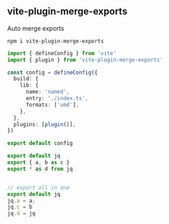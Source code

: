 ## vite-plugin-merge-exports

Auto merge exports

```shell
npm i vite-plugin-merge-exports
```

```ts
import { defineConfig } from 'vite'
import { plugin } from 'vite-plugin-merge-exports'

const config = defineConfig({
  build: {
    lib: {
      name: 'named',
      entry: './index.ts',
      formats: ['umd'],
    },
  },
  plugins: [plugin()],
})

export default config
```

```js
export default jq
export { a, b as c }
export * as d from jq


// export all in one
export default jq
jq.a = a;
jq.c = b
jq.d = jq
```
